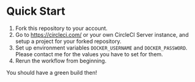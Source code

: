 # Quick Start

1. Fork this repository to your account.
2. Go to https://circleci.com/ or your own CircleCI Server instance, and setup a project for your forked repository.
3. Set up environment variables `DOCKER_USERNAME` and `DOCKER_PASSWORD`. Please contact me for the values you have to set for them.
4. Rerun the workflow from beginning.

You should have a green build then!
